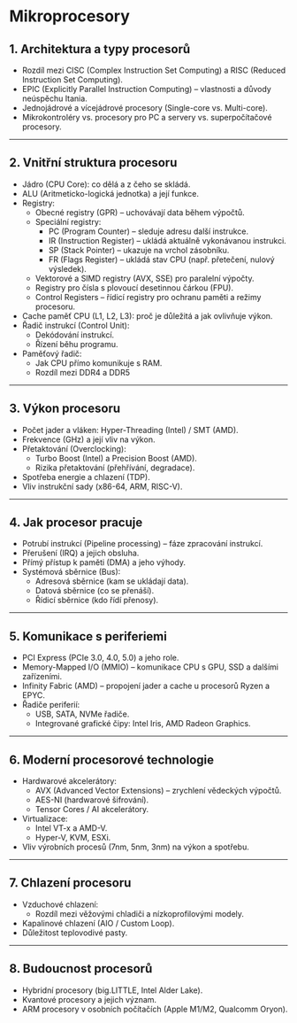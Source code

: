 # Mikroprocesory

## 1. Architektura a typy procesorů

- Rozdíl mezi CISC (Complex Instruction Set Computing) a RISC (Reduced Instruction Set Computing).
- EPIC (Explicitly Parallel Instruction Computing) – vlastnosti a důvody neúspěchu Itania.
- Jednojádrové a vícejádrové procesory (Single-core vs. Multi-core).
- Mikrokontroléry vs. procesory pro PC a servery vs. superpočítačové procesory.

****

## 2. Vnitřní struktura procesoru

- Jádro (CPU Core): co dělá a z čeho se skládá.
- ALU (Aritmeticko-logická jednotka) a její funkce.
- Registry:
     - Obecné registry (GPR) – uchovávají data během výpočtů.
     - Speciální registry:
         - PC (Program Counter) – sleduje adresu další instrukce.
         - IR (Instruction Register) – ukládá aktuálně vykonávanou instrukci.
         - SP (Stack Pointer) – ukazuje na vrchol zásobníku.
         - FR (Flags Register) – ukládá stav CPU (např. přetečení, nulový výsledek).
     -    Vektorové a SIMD registry (AVX, SSE) pro paralelní výpočty.
     -    Registry pro čísla s plovoucí desetinnou čárkou (FPU).
     -    Control Registers – řídicí registry pro ochranu paměti a režimy procesoru.
- Cache paměť CPU (L1, L2, L3): proč je důležitá a jak ovlivňuje výkon.
- Řadič instrukcí (Control Unit):
   - Dekódování instrukcí.
   - Řízení běhu programu.
- Paměťový řadič:
  -   Jak CPU přímo komunikuje s RAM.
  -   Rozdíl mezi DDR4 a DDR5   
****

## 3. Výkon procesoru

- Počet jader a vláken: Hyper-Threading (Intel) / SMT (AMD).
- Frekvence (GHz) a její vliv na výkon.
- Přetaktování (Overclocking):
  -  Turbo Boost (Intel) a Precision Boost (AMD).
  -  Rizika přetaktování (přehřívání, degradace).
- Spotřeba energie a chlazení (TDP).
- Vliv instrukční sady (x86-64, ARM, RISC-V).
****

## 4. Jak procesor pracuje

- Potrubí instrukcí (Pipeline processing) – fáze zpracování instrukcí.
- Přerušení (IRQ) a jejich obsluha.
- Přímý přístup k paměti (DMA) a jeho výhody.
- Systémová sběrnice (Bus):
  -    Adresová sběrnice (kam se ukládají data).
  -    Datová sběrnice (co se přenáší).
  -    Řídicí sběrnice (kdo řídí přenosy).
****

## 5. Komunikace s periferiemi

- PCI Express (PCIe 3.0, 4.0, 5.0) a jeho role.
- Memory-Mapped I/O (MMIO) – komunikace CPU s GPU, SSD a dalšími zařízeními.
- Infinity Fabric (AMD) – propojení jader a cache u procesorů Ryzen a EPYC.
- Řadiče periferií:
     -  USB, SATA, NVMe řadiče.
     -  Integrované grafické čipy: Intel Iris, AMD Radeon Graphics.
****

## 6. Moderní procesorové technologie

- Hardwarové akcelerátory:
     -   AVX (Advanced Vector Extensions) – zrychlení vědeckých výpočtů.
     -   AES-NI (hardwarové šifrování).
     -   Tensor Cores / AI akcelerátory.
- Virtualizace:
     -  Intel VT-x a AMD-V.
     -  Hyper-V, KVM, ESXi.
- Vliv výrobních procesů (7nm, 5nm, 3nm) na výkon a spotřebu.
****

## 7. Chlazení procesoru

- Vzduchové chlazení:
    - Rozdíl mezi věžovými chladiči a nízkoprofilovými modely.
 - Kapalinové chlazení (AIO / Custom Loop).
 - Důležitost teplovodivé pasty.
****

## 8. Budoucnost procesorů

- Hybridní procesory (big.LITTLE, Intel Alder Lake).
- Kvantové procesory a jejich význam.
- ARM procesory v osobních počítačích (Apple M1/M2, Qualcomm Oryon).